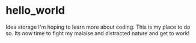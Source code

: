 # hello_world
Idea storage
I'm hoping to learn more about coding. This is my place to do so. Its now time to fight my malaise and distracted nature and get to work!
